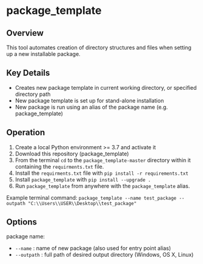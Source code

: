# package_template
## Overview
This tool automates creation of directory structures and files when setting up a new installable package.

## Key Details
- Creates new package template in current working directory, or specified directory path
- New package template is set up for stand-alone installation
- New package is run using an alias of the package name (e.g. package_template)

## Operation
1) Create a local Python environment >= 3.7 and activate it
2) Download this repository (package_template)
3) From the terminal `cd` to the `package_template-master` directory within it containing the `requirments.txt` file.
4) Install the `requirments.txt` file with `pip install -r requirements.txt`
5) Install `package_template` with `pip install --upgrade .`
6) Run `package_template` from anywhere with the `package_template` alias.

Example terminal command:
`package_template --name test_package --outpath "C:\\Users\\USER\\Desktop\\test_package"`

## Options
package name:
* `--name` : name of new package (also used for entry point alias)
* `--outpath` : full path of desired output directory (Windows, OS X, Linux)
    